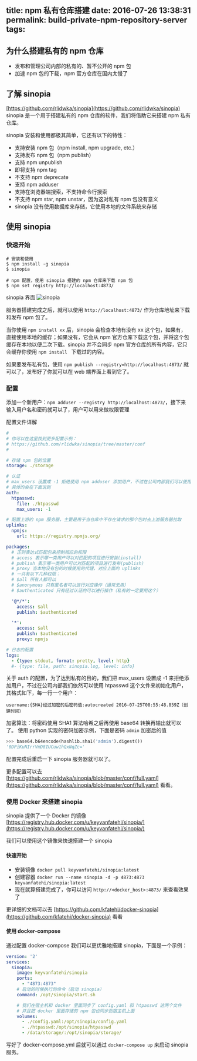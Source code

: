 title: npm 私有仓库搭建
date: 2016-07-26 13:38:31
permalink: build-private-npm-repository-server
tags:
---

<!-- more -->

## 为什么搭建私有的 npm 仓库
* 发布和管理公司内部的私有的、暂不公开的 npm 包
* 加速 npm 包的下载，npm 官方仓库在国内太慢了

## 了解 sinopia
[https://github.com/rlidwka/sinopia](https://github.com/rlidwka/sinopia)
sinopia 是一个用于搭建私有的 npm 仓库的软件，我们将借助它来搭建 npm 私有仓库。

sinopia 安装和使用都极其简单，它还有以下的特性：

* 支持安装 npm 包（npm install, npm upgrade, etc.）
* 支持发布 npm 包（npm publish）
* 支持 npm unpublish
* 即将支持 npm tag
* 不支持 npm deprecate
* 支持 npm adduser
* 支持在浏览器端搜索，不支持命令行搜索
* 不支持 npm star, npm unstar，因为这对私有 npm 包没有意义
* sinopia 没有使用数据库来存储，它使用本地的文件系统来存储

## 使用 sinopia
### 快速开始

```shell
# 安装和使用
$ npm install -g sinopia
$ sinopia

# npm 配置，使用 sinopia 搭建的 npm 仓库来下载 npm 包
$ npm set registry http://localhost:4873/
```

sinopia 界面
![sinopia](http://img.l.jifangcheng.com/sinopia-1.png)

服务器搭建完成之后，就可以使用 `http://localhost:4873/` 作为仓库地址来下载和发布 npm 包了。

当你使用 `npm install xx` 后，sinopia 会检查本地有没有 xx 这个包，如果有，直接使用本地的缓存；如果没有，它会从 npm 官方仓库下载这个包，并将这个包缓存在本地以便二次下载。sinopia 并不会同步 npm 官方仓库的所有内容，它只会缓存你使用 `npm install ` 下载过的内容。

如果要发布私有包，使用 `npm publish --registry=http://localhost:4873/` 就可以了，发布好了你就可以在 web 端界面上看到它了。

### 配置
添加一个新用户：`npm adduser --registry http://localhost:4873/`，接下来输入用户名和密码就可以了，用户可以用来做权限管理

配置文件详解

```yaml
#
# 你可以在这里找到更多配置示例：
# https://github.com/rlidwka/sinopia/tree/master/conf
#

# 存储 npm 包的位置
storage: ./storage

# 认证
# max_users 设置成 -1 拒绝使用 npm adduser 添加用户，不过在公司内部我们可以使用 htpasswd 这个文件来初始化用户
# 具体的会在下面说到
auth:
  htpasswd:
    file: ./htpasswd
    max_users: -1

# 配置上游的 npm 服务器，主要是用于当仓库中不存在请求的那个包时去上游服务器拉取
uplinks:
  npmjs:
    url: https://registry.npmjs.org/

packages:
  # 正则表达式匹配包来控制相应的权限
  # access 表示哪一类用户可以对匹配的项目进行安装(install)
  # publish 表示哪一类用户可以对匹配的项目进行发布(publish)
  # proxy 当本地没有包的时候使用的代理，对应上面的 uplinks
  # 一共有以下几种权限：
  # $all 所有人都可以
  # $anonymous 只有匿名者可以进行对应操作（通常无用）
  # $authenticated 只有经过认证的可以进行操作（私有的一定要用这个）

  '@*/*':
    access: $all
    publish: $authenticated

  '*':
    access: $all
    publish: $authenticated
    proxy: npmjs

# 日志的配置
logs:
  - {type: stdout, format: pretty, level: http}
  #- {type: file, path: sinopia.log, level: info}
```

关于 auth 的配置，为了达到私有的目的，我们把 max_users 设置成 -1 来拒绝添加用户，不过在公司内部我们依然可以使用 htpasswd 这个文件来初始化用户，其格式如下，每一行一个用户：

``` shell
username:{SHA}经过加密的后密码值:autocreated 2016-07-25T08:55:48.859Z（创建时间）
```

加密算法：将密码使用 SHA1 算法哈希之后再使用 base64 转换再输出就可以了。
使用 python 实现的密码加密示例，下面是密码 `admin` 加密后的值

```python
>>> base64.b64encode(hashlib.sha1('admin').digest())
'0DPiKuNIrrVmD8IUCuw1hQxNqZc='
```

配置完成后重启一下 sinopia 服务器就可以了。

更多配置可以去 [https://github.com/rlidwka/sinopia/blob/master/conf/full.yaml](https://github.com/rlidwka/sinopia/blob/master/conf/full.yaml) 看看。

### 使用 Docker 来搭建 sinopia
sinopia 提供了一个 Docker 的镜像 [https://registry.hub.docker.com/u/keyvanfatehi/sinopia/](https://registry.hub.docker.com/u/keyvanfatehi/sinopia/)

我们可以使用这个镜像来快速搭建一个 sinopia

#### 快速开始

* 安装镜像 `docker pull keyvanfatehi/sinopia:latest`
* 创建容器 `docker run --name sinopia -d -p 4873:4873 keyvanfatehi/sinopia:latest`
* 现在就算搭建完成了，你可以访问 `http://<docker_host>:4873/` 来查看效果了

更详细的文档可以去 [https://github.com/kfatehi/docker-sinopia](https://github.com/kfatehi/docker-sinopia) 看看

#### 使用 docker-compose
通过配置 docker-compose 我们可以更优雅地搭建 sinopia，下面是一个示例：

```yaml
version: '2'
services:
  sinopia:
    image: keyvanfatehi/sinopia
    ports:
      - "4873:4873"
    # 启动的时候执行的命令（启动 sinopia）
    command: /opt/sinopia/start.sh

    # 我们在宿主机和 docker 里面同步了 config.yaml 和 htpasswd 这两个文件
    # 并且把 docker 里面存储的 npm 包也同步到宿主机上面
    volumes:
      - ./config.yaml:/opt/sinopia/config.yaml
      - ./htpasswd:/opt/sinopia/htpasswd
      - /data/storage/:/opt/sinopia/storage/

```

写好了 docker-compose.yml 后就可以通过 `docker-compose up` 来启动 sinopia 服务。
